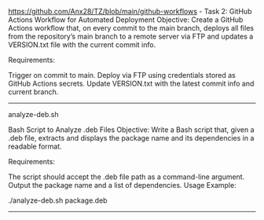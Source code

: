https://github.com/Anx28/TZ/blob/main/github-workflows -
Task 2: GitHub Actions Workflow for Automated Deployment 
Objective:
Create a GitHub Actions workflow that, on every commit to the main branch, deploys all files from the repository’s main branch to a remote server via FTP and updates a VERSION.txt file with the current commit info.

Requirements:

Trigger on commit to main.
Deploy via FTP using credentials stored as GitHub Actions secrets.
Update VERSION.txt with the latest commit info and current branch.

---
analyze-deb.sh

Bash Script to Analyze .deb Files 
Objective:
Write a Bash script that, given a .deb file, extracts and displays the package name and its dependencies in a readable format.

Requirements:

The script should accept the .deb file path as a command-line argument.
Output the package name and a list of dependencies.
Usage Example:

./analyze-deb.sh package.deb

---

